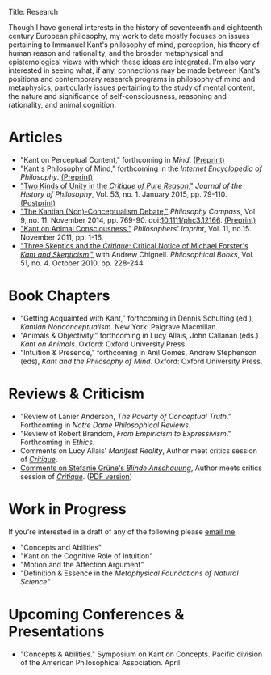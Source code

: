 Title: Research

Though I have general interests in the history of seventeenth and
eighteenth century European philosophy, my work to date mostly focuses
on issues pertaining to Immanuel Kant's philosophy of mind, perception,
his theory of human reason and rationality, and the broader metaphysical
and epistemological views with which these ideas are integrated. I'm
also very interested in seeing what, if any, connections may be made
between Kant's positions and contemporary research programs in
philosophy of mind and metaphysics, particularly issues pertaining to
the study of mental content, the nature and significance of
self-consciousness, reasoning and rationality, and animal cognition.

# Articles #

- "Kant on Perceptual Content," forthcoming in *Mind*. [(Preprint)](|filename|/pdfs/papers/KantContent.pdf)
- "Kant's Philosophy of Mind," forthcoming in the *Internet Encyclopedia of Philosophy*. [(Preprint)](|filename|/pdfs/papers/KantIEP.pdf)
- ["Two Kinds of Unity in the *Critique of Pure Reason*,"](http://muse.jhu.edu/login?auth=0&type=summary&url=/journals/journal_of_the_history_of_philosophy/v053/53.1.mclear.html) *Journal of the History of Philosophy*, Vol. 53, no. 1. January 2015, pp. 79-110. [(Postprint)](|filename|/pdfs/papers/KantUnity.pdf)
- ["The Kantian (Non)-Conceptualism Debate,"](http://onlinelibrary.wiley.com/doi/10.1111/phc3.12166/abstract) *Philosophy Compass*, Vol. 9, no. 11. November 2014, pp. 769-90. doi:[10.1111/phc3.12166](http://10.1111/phc3.12166). [(Preprint)](|filename|/pdfs/papers/KantConceptualism.pdf)
- ["Kant on Animal Consciousness,"](|filename|/pdfs/papers/KantAnimalConsciousness.pdf) *Philosophers' Imprint*, Vol. 11, no.15. November 2011, pp. 1-16.
- ["Three Skeptics and the *Critique*: Critical Notice of Michael Forster's *Kant and Skepticism*,"](|filename|/pdfs/papers/Chignell_McLear_ThreeSkeptics.pdf) with Andrew Chignell. *Philosophical Books*, Vol. 51, no. 4. October 2010, pp. 228-244.

# Book Chapters #

- “Getting Acquainted with Kant,” forthcoming in Dennis Schulting (ed.),
*Kantian Nonconceptualism*. New York: Palgrave Macmillan.
- “Animals & Objectivity,” forthcoming in Lucy Allais, John Callanan
(eds.) *Kant on Animals*. Oxford: Oxford University Press.
- “Intuition & Presence,” forthcoming in Anil Gomes, Andrew Stephenson
  (eds), *Kant and the Philosophy of Mind*. Oxford: Oxford University Press.

# Reviews & Criticism #

- "Review of Lanier Anderson, *The Poverty of Conceptual Truth*."
  Forthcoming in *Notre Dame Philosophical Reviews*. 
- "Review of Robert Brandom, *From Empiricism to Expressivism*." Forthcoming in *Ethics*.
- Comments on Lucy Allais' *Manifest Reality*, Author meet critics
  session of [*Critique*](http://virtualcritique.wordpress.com/about/).
- [Comments on Stefanie Grüne's *Blinde Anschauung*](http://virtualcritique.wordpress.com/2014/08/19/colin-mclear-on-stefanie-grunes-blinde-anschauung/), Author meets critics session of [*Critique*](http://virtualcritique.wordpress.com/about/). ([PDF version](|filename|/pdfs/papers/GruneCritique.pdf))


<!-- - Forthcoming. ``Review of Lanier Anderson, *The Poverty of Conceptual Thought*.'' *Notre Dame Philosophical Reviews*. --> 
<!-- - Forthcoming. ``Comments on Lucy Allais' *Manifest Reality*.'' Author meets critics session for [*Virtual Critique*](http://virtualcritique.wordpress.com/). --> 
  
# Work in Progress #

If you're interested in a draft of any of the following please [email me](mailto:mclear@unl.edu).

- "Concepts and Abilities"
- "Kant on the Cognitive Role of Intuition"
- "Motion and the Affection Argument"
- "Definition & Essence in the *Metaphysical Foundations of Natural Science*"
<!-- - "Priority Monism, Intuition, & Freedom" (with Derk Pereboom) -->
<!-- - "Strands of Subjectivity: Kant on Presentation and Projection" -->

# Upcoming Conferences & Presentations #

- "Concepts & Abilities." Symposium on Kant on Concepts. Pacific division of the American Philosophical Association. April.


<!-- - 2016: Pacific APA Symposium, San Francisco – "Are Kantian Concepts Identical -->
<!--   with Abilities?" -->
<!-- - 2015: Post-Kantian Seminar, Oxford – TBA -->
<!-- - 2015: Rosefeldt Kolloquium at Humboldt Universität, Berlin – "The Cognitive Role of Intuition" -->

<!-- - May 1-2, 2015: Organizer, UNL Chambers Philosophy Conference – [Kant on -->
<!--   Introspection, Self-Consciousness, & Self-Knowledge]({filename}/pages/KantConference.md) -->
<!-- - April 2, 2015: Pacific APA, Vancouver - "Definition and Essence in the -->
<!--   *Metaphysical Foundations of Natural Science*" -->
<!-- - January 16, 2015: Workshop on Kant and the Mind, Oxford University - -->
<!--   "Comments on Stefanie Grüne on the Object-Dependence of Intuition" -->
<!-- - October 25-6, 2014: Midwest Study Group of the North American Kant Society, -->
<!--   Washington University in St. Louis – "Intuition and Presence" -->
<!-- - October 3-5, 2014: [Kantian Freedom, Simon Fraser -->
<!--   University](http://www.sfu.ca/kantian-freedom/index.html) – "Priority Monism, -->
<!--   Intuition, and Freedom" -->
<!-- - August 23, 2014: [UK Kant Society Annual Conference, Oxford -->
<!--   University](http://www.philosophy.ox.ac.uk/events/uk_kant_society_conference) -->
<!--   – "Definition and Essence in the *Metaphysical Foundations of Natural -->
<!--   Science*" -->



